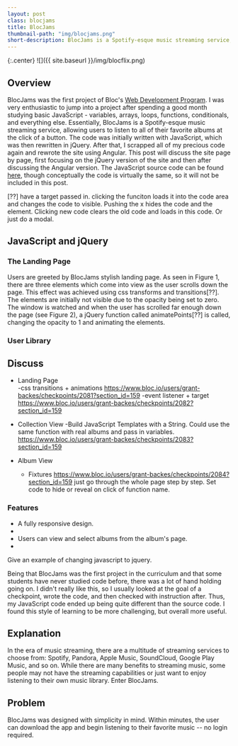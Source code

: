 ```yaml
---
layout: post
class: blocjams
title: BlocJams
thumbnail-path: "img/blocjams.png"
short-description: BlocJams is a Spotify-esque music streaming service, allowing users to listen to all of their favorite albums at the click of a button.
---
```



{:.center}
![]({{ site.baseurl }}/img/blocflix.png)

## Overview
BlocJams was the first project of Bloc's [Web Development Program](https://www.bloc.io/web-developer-track/syllabus?mkt_tok=eyJpIjoiTjJVeVpXUmlaVGs0WmpFeCIsInQiOiJlVmtWQlRcL202STlXQUVSaVpmWnUrTEo0amJXMmhEZ1wvTE5LYUtmVHBycUY4blhrKzZtMWlTNGZJa2pocDAwb2xsMWE1cUU5eTFxWDZES3pJQWFqS0p1SXMzYTcxcnJic0ZNZnpaSGRVNDhpNExjaUZuYms1ZDloMXZ6OUxzQ1hzIn0%3D). I was very enthusiastic to jump into a project after spending a good month studying basic JavaScript - variables, arrays, loops, functions, conditionals, and everything else. Essentially, BlocJams is a Spotify-esque music streaming service, allowing users to listen to all of their favorite albums at the click of a button. The code was initially written with JavaScript, which was then rewritten in jQuery. After that, I scrapped all of my precious code again and rewrote the site using Angular. This post will discuss the site page by page, first focusing on the jQuery version of the site and then after discussing the Angular version. The JavaScript source code can be found [here](), though conceptually the code is virtually the same, so it will not be included in this post. 

[??] have a target passed in. clicking the funciton loads it into the code area and changes the code to visible. Pushing the x hides the code and the element. Clicking new code clears the old code and loads in this code. Or just do a modal.

## JavaScript and jQuery

### The Landing Page
Users are greeted by BlocJams stylish landing page. As seen in Figure 1, there are three elements which come into view as the user scrolls down the page. This effect was achieved using css transforms and transitions[??]. The elements are initially not visible due to the opacity being set to zero. The window is watched and when the user has scrolled far enough down the page (see Figure 2), a jQuery function called animatePoints[??] is called, changing the opacity to 1 and animating the elements.


### User Library
## Discuss
- Landing Page  
  -css transitions + animations https://www.bloc.io/users/grant-backes/checkpoints/2081?section_id=159
  -event listener + target https://www.bloc.io/users/grant-backes/checkpoints/2082?section_id=159

- Collection View
  -Build JavaScript Templates with a String. Could use the same function with real albums and pass in variables. https://www.bloc.io/users/grant-backes/checkpoints/2083?section_id=159 

- Album View
  - Fixtures https://www.bloc.io/users/grant-backes/checkpoints/2084?section_id=159
  just go through the whole page step by step. Set code to hide or reveal on click of function name.


### Features
- A fully responsive design.
- 
- Users can view and select albums from the album's page.
- 

Give an example of changing javascript to jquery.

Being that BlocJams was the first project in the curriculum and that some students have never studied code before, there was a lot of hand holding going on. I didn't really like this, so I usually looked at the goal of a checkpoint, wrote the code, and then checked with instruction after. Thus, my JavaScript code ended up being quite different than the source code. I found this style of learning to be more challenging, but overall more useful. 



## Explanation
In the era of music streaming, there are a multitude of streaming services to choose from: Spotify, Pandora, Apple Music, SoundCloud, Google Play Music, and so on. While there are many benefits to streaming music, some people may not have the streaming capabilities or just want to enjoy listening to their own music library. Enter BlocJams. 

## Problem
BlocJams was designed with simplicity in mind. Within minutes, the user can download the app and begin listening to their favorite music -- no login required. 


